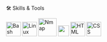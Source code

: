 🛠 Skills & Tools

<img src="https://cdn.jsdelivr.net/gh/devicons/devicon/icons/bash/bash-original.svg" alt="Bash" width="40"/>
<img src="https://cdn.jsdelivr.net/gh/devicons/devicon/icons/linux/linux-original.svg" alt="Linux" width="40"/>
<img src="https://cdn.jsdelivr.net/gh/Ahmedf000/Ahmedf000@main/nmap.png" width="50" height="50" alt="Nmap">
<img src="https://cdn.jsdelivr.net/gh/simple-icons/simple-icons/icons/wireshark.svg" width="30" height="30">
<img src="https://cdn.jsdelivr.net/gh/devicons/devicon/icons/html5/html5-original.svg" alt="HTML" width="40"/>
<img src="https://cdn.jsdelivr.net/gh/devicons/devicon/icons/css3/css3-original.svg" alt="CSS" width="40"/>
